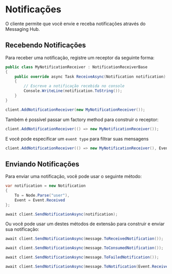 # Notificações

O cliente permite que você envie e receba notificações através do Messaging Hub.

## Recebendo Notificações

Para receber uma notificação, registre um receptor da seguinte forma:

```C# 
public class MyNotificationReceiver : NotificationReceiverBase
{
    public override async Task ReceiveAsync(Notification notification)
    {
        // Escreve a notificação recebida no console
        Console.WriteLine(notification.ToString());
    }
}

client.AddNotificationReceiver(new MyNotificationReceiver());
```

Também é possível passar um factory method para construir o receptor:

```C# 
client.AddNotificationReceiver(() => new MyNotificationReceiver());
```

E você pode especificar um `event type` para filtrar suas mensagens

```C# 
client.AddNotificationReceiver(() => new MyNotificationReceiver(), Event.Received);
```

## Enviando Notificações

Para enviar uma notificação, você pode usar o seguinte método:

```C# 
var notification = new Notification
{
    To = Node.Parse("user"),
    Event = Event.Received
};

await client.SendNotificationAsync(notification);
```

Ou você pode usar um destes métodos de extensão para construir e enviar sua notificação:

```C# 
await client.SendNotificationAsync(message.ToReceivedNotification());

await client.SendNotificationAsync(message.ToConsumedNotification());

await client.SendNotificationAsync(message.ToFailedNotification());

await client.SendNotificationAsync(message.ToNotification(Event.Received));
```